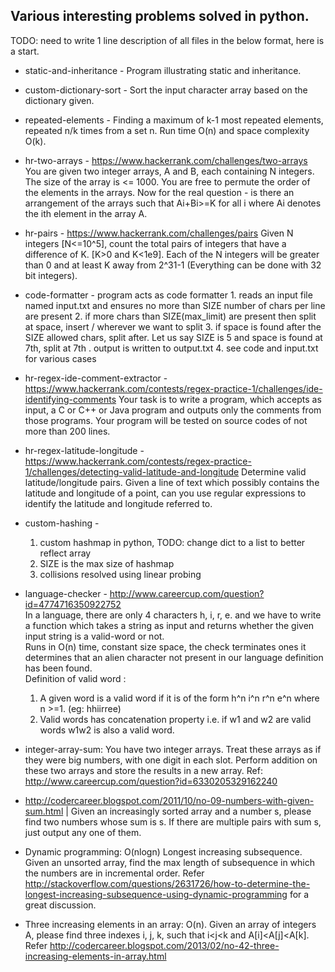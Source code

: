 Various interesting problems solved in python.
-----------------------------------------
TODO: need to write 1 line description of all files in the below format, here is a start.

- static-and-inheritance - Program illustrating static and inheritance.

- custom-dictionary-sort - Sort the input character array based on the dictionary given.

- repeated-elements - Finding a maximum of k-1 most repeated elements, repeated n/k times from a set n. Run time O(n) and space complexity O(k).

- hr-two-arrays - https://www.hackerrank.com/challenges/two-arrays
You are given two integer arrays, A and B, each containing N integers. The size of the array is <= 1000. You are free to permute the order of the elements in the arrays.
Now for the real question - is there an arrangement of the arrays such that Ai+Bi>=K for all i where Ai denotes the ith element in the array A.

- hr-pairs - https://www.hackerrank.com/challenges/pairs
Given N integers [N<=10^5], count the total pairs of integers that have a difference of K. [K>0 and K<1e9]. Each of the N integers will be greater than 0 and at least K away from 2^31-1 (Everything can be done with 32 bit integers).

- code-formatter - program acts as code formatter
      1. reads an input file named input.txt and ensures no more than SIZE number of chars per line are present
      2. if more chars than SIZE(max_limit) are present then split at space, insert / wherever we want to split
      3. if space is found after the SIZE allowed chars, split after. Let us say SIZE is 5 and space is found at 7th, split at 7th . output is written to output.txt
      4. see code and input.txt for various cases

- hr-regex-ide-comment-extractor - https://www.hackerrank.com/contests/regex-practice-1/challenges/ide-identifying-comments
 Your task is to write a program, which accepts as input, a C or C++ or Java program and outputs only the comments from those programs. Your program will be tested on source codes of not more than 200 lines.

- hr-regex-latitude-longitude - https://www.hackerrank.com/contests/regex-practice-1/challenges/detecting-valid-latitude-and-longitude
Determine valid latitude/longitude pairs. Given a line of text which possibly contains the latitude and longitude of a point, can you use regular expressions to identify the latitude and longitude referred to.

- custom-hashing - 
    1. custom hashmap in python, TODO: change dict to a list to better reflect array
    2. SIZE is the max size of hashmap
    3. collisions resolved using linear probing

- language-checker - http://www.careercup.com/question?id=4774716350922752<br>In a language, there are only 4 characters h, i, r, e. and we have to write a function which takes a string as input and returns whether the given input string is a valid-word or not.<br>
Runs in O(n) time, constant size space, the check terminates ones it determines that an alien character not present in our language definition has been found.<br>
Definition of valid word : 
    1. A given word is a valid word if it is of the form h^n i^n r^n e^n where n >=1. (eg: hhiirree) 
    2. Valid words has concatenation property i.e. if w1 and w2 are valid words w1w2 is also a valid word.

- integer-array-sum: You have two integer arrays. Treat these arrays as if they were big numbers,
with one digit in each slot. Perform addition on these two arrays and store the results in a new array. Ref: http://www.careercup.com/question?id=6330205329162240

- http://codercareer.blogspot.com/2011/10/no-09-numbers-with-given-sum.html | Given an increasingly sorted array and a number s, please find two numbers whose sum is s. If there are multiple pairs with sum s, just output any one of them.

- Dynamic programming: O(nlogn) Longest increasing subsequence. Given an unsorted array, find the max length of subsequence in which the numbers are in incremental order. Refer http://stackoverflow.com/questions/2631726/how-to-determine-the-longest-increasing-subsequence-using-dynamic-programming for a great discussion.

- Three increasing elements in an array: O(n). Given an array of integers A, please find three indexes i, j, k, such that i<j<k and A[i]<A[j]<A[k]. Refer http://codercareer.blogspot.com/2013/02/no-42-three-increasing-elements-in-array.html
